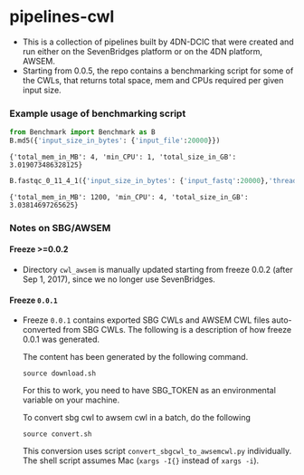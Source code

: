 # pipelines-cwl
* This is a collection of pipelines built by 4DN-DCIC that were created and run either on the SevenBridges platform or on the 4DN platform, AWSEM.
* Starting from 0.0.5, the repo contains a benchmarking script for some of the CWLs, that returns total space, mem and CPUs required per given input size.

### Example usage of benchmarking script
```python
from Benchmark import Benchmark as B
B.md5({'input_size_in_bytes': {'input_file':20000}})
```
```
{'total_mem_in_MB': 4, 'min_CPU': 1, 'total_size_in_GB': 3.019073486328125}
```
```python
B.fastqc_0_11_4_1({'input_size_in_bytes': {'input_fastq':20000},'threads': 4})
```
```
{'total_mem_in_MB': 1200, 'min_CPU': 4, 'total_size_in_GB': 3.03814697265625}
```

### Notes on SBG/AWSEM

#### Freeze >=0.0.2
* Directory `cwl_awsem` is manually updated starting from freeze 0.0.2 (after Sep 1, 2017), since we no longer use SevenBridges.

#### Freeze `0.0.1` 
* Freeze `0.0.1` contains exported SBG CWLs and AWSEM CWL files auto-converted from SBG CWLs. The following is a description of how freeze 0.0.1 was generated.

    The content has been generated by the following command.
    ```
    source download.sh 
    ```
    For this to work, you need to have SBG_TOKEN as an environmental variable on your machine.



    To convert sbg cwl to awsem cwl in a batch, do the following
    ```
    source convert.sh
    ```
    This conversion uses script `convert_sbgcwl_to_awsemcwl.py` individually.
    The shell script assumes Mac (`xargs -I{}` instead of `xargs -i`).


